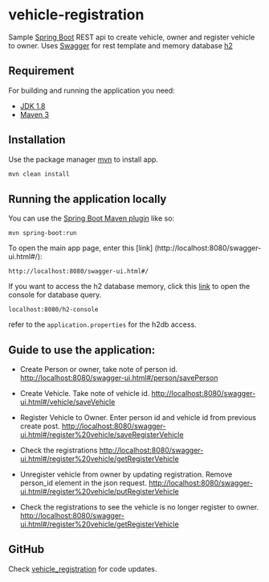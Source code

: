 
# vehicle-registration
Sample [Spring Boot](http://projects.spring.io/spring-boot/) REST api to create vehicle, owner and register vehicle to owner. Uses [Swagger](https://swagger.io/) for rest template and memory database [h2](https://www.h2database.com/html/main.html)

## Requirement
For building and running the application you need:

- [JDK 1.8](http://www.oracle.com/technetwork/java/javase/downloads/jdk8-downloads-2133151.html)
- [Maven 3](https://maven.apache.org)

## Installation
Use the package manager [mvn](https://maven.apache.org/download.cgi) to install app.
```bash
mvn clean install
```
## Running the application locally

You can use the [Spring Boot Maven plugin](https://docs.spring.io/spring-boot/docs/current/reference/html/build-tool-plugins-maven-plugin.html) like so:

```shell
mvn spring-boot:run
```

To open the main app page, enter this [link]
(http://localhost:8080/swagger-ui.html#/): 

```shell
http://localhost:8080/swagger-ui.html#/ 
```

If you want to access the h2 database memory, click this [link](http://localhost:8080/h2-console) to open the console for database query. 

```shell
localhost:8080/h2-console
```
refer to the `application.properties` for the h2db access.

## Guide to use the application:

- Create Person or owner, take note of person id.
[http://localhost:8080/swagger-ui.html#/person/savePerson](
http://localhost:8080/swagger-ui.html#/person/savePerson)

- Create Vehicle.  Take note of vehicle id.
[http://localhost:8080/swagger-ui.html#/vehicle/saveVehicle](
http://localhost:8080/swagger-ui.html#/vehicle/saveVehicle)

- Register Vehicle to Owner.  Enter person id and vehicle id from previous create post.
[http://localhost:8080/swagger-ui.html#/register%20vehicle/saveRegisterVehicle](http://localhost:8080/swagger-ui.html#/register%20vehicle/saveRegisterVehicle)


- Check the registrations
[http://localhost:8080/swagger-ui.html#/register%20vehicle/getRegisterVehicle](http://localhost:8080/swagger-ui.html#/register%20vehicle/getRegisterVehicle)

- Unregister vehicle from owner by updating registration.  Remove person_id element in the json request. 
[http://localhost:8080/swagger-ui.html#/register%20vehicle/putRegisterVehicle](
http://localhost:8080/swagger-ui.html#/register%20vehicle/putRegisterVehicle) 

- Check the registrations to see the vehicle is no longer register to owner.
[http://localhost:8080/swagger-ui.html#/register%20vehicle/getRegisterVehicle](http://localhost:8080/swagger-ui.html#/register%20vehicle/getRegisterVehicle)

## GitHub
Check [vehicle_registration](https://github.com/orengoreng/vehicle_registration) for code updates.




